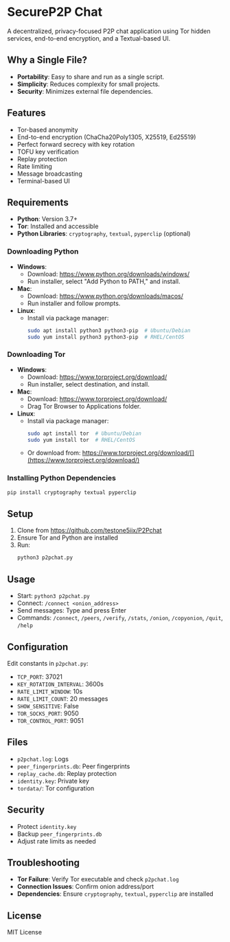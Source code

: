 # SecureP2P Chat

A decentralized, privacy-focused P2P chat application using Tor hidden services, end-to-end encryption, and a Textual-based UI.

## Why a Single File?

- **Portability**: Easy to share and run as a single script.
- **Simplicity**: Reduces complexity for small projects.
- **Security**: Minimizes external file dependencies.

## Features

- Tor-based anonymity
- End-to-end encryption (ChaCha20Poly1305, X25519, Ed25519)
- Perfect forward secrecy with key rotation
- TOFU key verification
- Replay protection
- Rate limiting
- Message broadcasting
- Terminal-based UI

## Requirements

- **Python**: Version 3.7+
- **Tor**: Installed and accessible
- **Python Libraries**: `cryptography`, `textual`, `pyperclip` (optional)

### Downloading Python

- **Windows**:
  - Download: https://www.python.org/downloads/windows/
  - Run installer, select "Add Python to PATH," and install.[](https://www.python.org/downloads/)
- **Mac**:
  - Download: https://www.python.org/downloads/macos/
  - Run installer and follow prompts.[](https://www.python.org/downloads/)
- **Linux**:
  - Install via package manager:
    ```bash
    sudo apt install python3 python3-pip  # Ubuntu/Debian
    sudo yum install python3 python3-pip  # RHEL/CentOS
    ```

### Downloading Tor

- **Windows**:
  - Download: https://www.torproject.org/download/
  - Run installer, select destination, and install.[](https://www.geeksforgeeks.org/installation-guide/how-to-download-and-install-tor-browser-on-windows/)
- **Mac**:
  - Download: https://www.torproject.org/download/
  - Drag Tor Browser to Applications folder.[](https://vpnoverview.com/privacy/anonymous-browsing/how-to-install-tor/)
- **Linux**:
  - Install via package manager:
    ```bash
    sudo apt install tor  # Ubuntu/Debian
    sudo yum install tor  # RHEL/CentOS
    ```
  - Or download from: https://www.torproject.org/download/[](https://www.torproject.org/download/)

### Installing Python Dependencies

```bash
pip install cryptography textual pyperclip
```

## Setup

1. Clone from https://github.com/testone5iix/P2Pchat
2. Ensure Tor and Python are installed
3. Run:
   ```bash
   python3 p2pchat.py
   ```

## Usage

- Start: `python3 p2pchat.py`
- Connect: `/connect <onion_address>`
- Send messages: Type and press Enter
- Commands: `/connect`, `/peers`, `/verify`, `/stats`, `/onion`, `/copyonion`, `/quit`, `/help`

## Configuration

Edit constants in `p2pchat.py`:
- `TCP_PORT`: 37021
- `KEY_ROTATION_INTERVAL`: 3600s
- `RATE_LIMIT_WINDOW`: 10s
- `RATE_LIMIT_COUNT`: 20 messages
- `SHOW_SENSITIVE`: False
- `TOR_SOCKS_PORT`: 9050
- `TOR_CONTROL_PORT`: 9051

## Files

- `p2pchat.log`: Logs
- `peer_fingerprints.db`: Peer fingerprints
- `replay_cache.db`: Replay protection
- `identity.key`: Private key
- `tordata/`: Tor configuration

## Security

- Protect `identity.key`
- Backup `peer_fingerprints.db`
- Adjust rate limits as needed

## Troubleshooting

- **Tor Failure**: Verify Tor executable and check `p2pchat.log`
- **Connection Issues**: Confirm onion address/port
- **Dependencies**: Ensure `cryptography`, `textual`, `pyperclip` are installed

## License

MIT License
